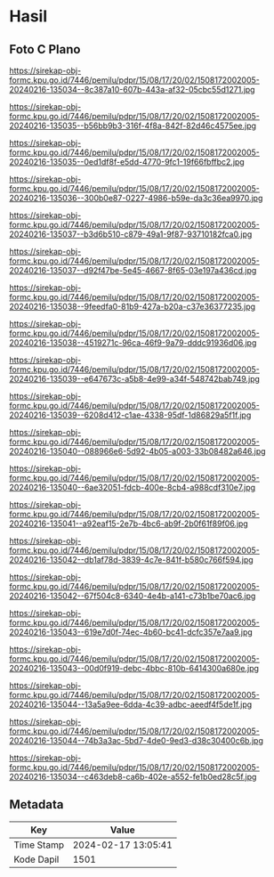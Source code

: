 # Hasil

## Foto C Plano

https://sirekap-obj-formc.kpu.go.id/7446/pemilu/pdpr/15/08/17/20/02/1508172002005-20240216-135034--8c387a10-607b-443a-af32-05cbc55d1271.jpg

https://sirekap-obj-formc.kpu.go.id/7446/pemilu/pdpr/15/08/17/20/02/1508172002005-20240216-135035--b56bb9b3-316f-4f8a-842f-82d46c4575ee.jpg

https://sirekap-obj-formc.kpu.go.id/7446/pemilu/pdpr/15/08/17/20/02/1508172002005-20240216-135035--0ed1df8f-e5dd-4770-9fc1-19f66fbffbc2.jpg

https://sirekap-obj-formc.kpu.go.id/7446/pemilu/pdpr/15/08/17/20/02/1508172002005-20240216-135036--300b0e87-0227-4986-b59e-da3c36ea9970.jpg

https://sirekap-obj-formc.kpu.go.id/7446/pemilu/pdpr/15/08/17/20/02/1508172002005-20240216-135037--b3d6b510-c879-49a1-9f87-93710182fca0.jpg

https://sirekap-obj-formc.kpu.go.id/7446/pemilu/pdpr/15/08/17/20/02/1508172002005-20240216-135037--d92f47be-5e45-4667-8f65-03e197a436cd.jpg

https://sirekap-obj-formc.kpu.go.id/7446/pemilu/pdpr/15/08/17/20/02/1508172002005-20240216-135038--9feedfa0-81b9-427a-b20a-c37e36377235.jpg

https://sirekap-obj-formc.kpu.go.id/7446/pemilu/pdpr/15/08/17/20/02/1508172002005-20240216-135038--4519271c-96ca-46f9-9a79-dddc91936d06.jpg

https://sirekap-obj-formc.kpu.go.id/7446/pemilu/pdpr/15/08/17/20/02/1508172002005-20240216-135039--e647673c-a5b8-4e99-a34f-548742bab749.jpg

https://sirekap-obj-formc.kpu.go.id/7446/pemilu/pdpr/15/08/17/20/02/1508172002005-20240216-135039--6208d412-c1ae-4338-95df-1d86829a5f1f.jpg

https://sirekap-obj-formc.kpu.go.id/7446/pemilu/pdpr/15/08/17/20/02/1508172002005-20240216-135040--088966e6-5d92-4b05-a003-33b08482a646.jpg

https://sirekap-obj-formc.kpu.go.id/7446/pemilu/pdpr/15/08/17/20/02/1508172002005-20240216-135040--6ae32051-fdcb-400e-8cb4-a988cdf310e7.jpg

https://sirekap-obj-formc.kpu.go.id/7446/pemilu/pdpr/15/08/17/20/02/1508172002005-20240216-135041--a92eaf15-2e7b-4bc6-ab9f-2b0f61f89f06.jpg

https://sirekap-obj-formc.kpu.go.id/7446/pemilu/pdpr/15/08/17/20/02/1508172002005-20240216-135042--db1af78d-3839-4c7e-841f-b580c766f594.jpg

https://sirekap-obj-formc.kpu.go.id/7446/pemilu/pdpr/15/08/17/20/02/1508172002005-20240216-135042--67f504c8-6340-4e4b-a141-c73b1be70ac6.jpg

https://sirekap-obj-formc.kpu.go.id/7446/pemilu/pdpr/15/08/17/20/02/1508172002005-20240216-135043--619e7d0f-74ec-4b60-bc41-dcfc357e7aa9.jpg

https://sirekap-obj-formc.kpu.go.id/7446/pemilu/pdpr/15/08/17/20/02/1508172002005-20240216-135043--00d0f919-debc-4bbc-810b-6414300a680e.jpg

https://sirekap-obj-formc.kpu.go.id/7446/pemilu/pdpr/15/08/17/20/02/1508172002005-20240216-135044--13a5a9ee-6dda-4c39-adbc-aeedf4f5de1f.jpg

https://sirekap-obj-formc.kpu.go.id/7446/pemilu/pdpr/15/08/17/20/02/1508172002005-20240216-135044--74b3a3ac-5bd7-4de0-9ed3-d38c30400c6b.jpg

https://sirekap-obj-formc.kpu.go.id/7446/pemilu/pdpr/15/08/17/20/02/1508172002005-20240216-135034--c463deb8-ca6b-402e-a552-fe1b0ed28c5f.jpg


## Metadata

| Key        | Value               |
| ---------- | ------------------- |
| Time Stamp | 2024-02-17 13:05:41 |
| Kode Dapil | 1501                |



